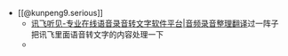 -  [[@kunpeng9.serious]]
    - [讯飞听见-专业在线语音录音转文字软件平台|音频录音整理翻译](https://www.iflyrec.com/)过一阵子把讯飞里面语音转文字的内容处理一下
    - 
